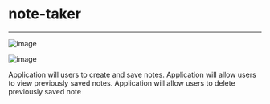 # note-taker
--------------------

![image](https://user-images.githubusercontent.com/58674083/84461350-47266280-ac3a-11ea-8e08-a98801288eb3.png)

![image](https://user-images.githubusercontent.com/58674083/84461265-0890a800-ac3a-11ea-834e-3cdf44162dad.png)

Application will users to create and save notes.
Application will allow users to view previously saved notes.
Application will allow users to delete previously saved note
